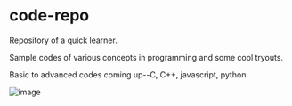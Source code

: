 # code-repo

Repository of a quick learner.

Sample codes of various concepts in programming and some cool tryouts.

Basic to advanced codes coming up--C, C++, javascript, python.

![image](../master/Spiral.png)
